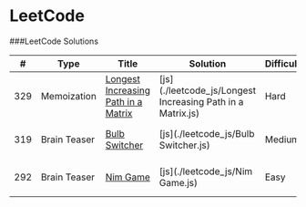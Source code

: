 LeetCode
========

###LeetCode Solutions


| # | Type | Title | Solution | Difficulty | Analysis
| --- | --- | --- | --- | --- | --- |
|329|Memoization|[Longest Increasing Path in a Matrix](https://leetcode.com/problems/longest-increasing-path-in-a-matrix/) | [js](./leetcode_js/Longest Increasing Path in a Matrix.js)|Hard|[AC](./analysis/Longest Increasing Path in a Matrix.md)|
|319|Brain Teaser|[Bulb Switcher](https://leetcode.com/discuss/questions/oj/bulb-switcher) | [js](./leetcode_js/Bulb Switcher.js)|Medium|[AC](./analysis/Bulb Switcher.md)|
|292|Brain Teaser|[Nim Game](https://leetcode.com/problems/nim-game/)|[js](./leetcode_js/Nim Game.js)|Easy|[AC](./analysis/Nim Game.md)|
